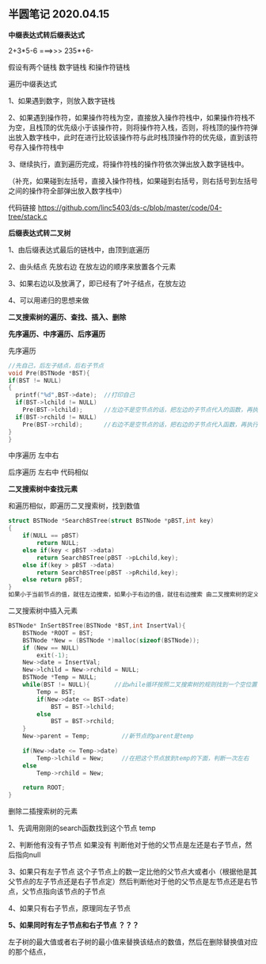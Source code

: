 ## 半圆笔记 2020.04.15

**中缀表达式转后缀表达式**

2+3*5-6  ===>>> 235\*+6-

假设有两个链栈 数字链栈 和操作符链栈

遍历中缀表达式

1、如果遇到数字，则放入数字链栈

2、如果遇到操作符，如果操作符栈为空，直接放入操作符栈中，如果操作符栈不为空，且栈顶的优先级小于该操作符，则将操作符入栈，否则，将栈顶的操作符弹出放入数字栈中，此时在进行比较该操作符与此时栈顶操作符的优先级，直到该符号存入操作符栈中

3、继续执行，直到遍历完成，将操作符栈的操作符依次弹出放入数字链栈中。

（补充，如果碰到左括号，直接入操作符栈，如果碰到右括号，则右括号到左括号之间的操作符全部弹出放入数字栈中）

代码链接 https://github.com/linc5403/ds-c/blob/master/code/04-tree/stack.c

**后缀表达式转二叉树**

1、由后缀表达式最后的链栈中，由顶到底遍历

2、由头结点 先放右边 在放左边的顺序来放置各个元素

3、如果右边以及放满了，即已经有了叶子结点，在放左边

4、可以用递归的思想来做

**二叉搜索树的遍历、查找、插入、删除**

**先序遍历、中序遍历、后序遍历**

先序遍历

```c
//先自己，后左子结点，后右子节点
void Pre(BSTNode *BST){
if(BST != NULL)
{
  printf("%d",BST->date);  //打印自己
  if(BST->lchild != NULL)  
    Pre(BST->lchild);      //左边不是空节点的话，把左边的子节点代入的函数，再执行
  if(BST->rchild != NULL) 
    Pre(BST->rchild);      //右边不是空节点的话，把右边的子节点代入函数，再执行
}
}
```

中序遍历 左中右

后序遍历 左右中  代码相似



**二叉搜索树中查找元素**

和遍历相似，即遍历二叉搜索树，找到数值

```c
struct BSTNode *SearchBSTree(struct BSTNode *pBST,int key)
{
    if(NULL == pBST)
        return NULL;
    else if(key < pBST ->data)
        return SearchBSTree(pBST ->pLchild,key);
    else if(key > pBST ->data)
        return SearchBSTree(pBST ->pRchild,key);
    else return pBST;
}
如果小于当前节点的值，就往左边搜索，如果小于右边的值，就往右边搜索 由二叉搜索树的定义可知，最小值一定是最左边的叶子结点，最大值一定是最右边的叶子结点
```



二叉搜索树中插入元素

```c
BSTNode* InSertBSTree(BSTNode *BST,int InsertVal){
    BSTNode *ROOT = BST;
    BSTNode *New = (BSTNode *)malloc(sizeof(BSTNode));
    if (New == NULL)
        exit(-1);
    New->date = InsertVal;
    New->lchild = New->rchild = NULL;
    BSTNode *Temp = NULL;
    while(BST != NULL){       //此while循环按照二叉搜索树的规则找到一个空位置的上一个结点temp
        Temp = BST;
        if(New->date <= BST->date)
            BST = BST->lchild;
        else
            BST = BST->rchild;
    }
    New->parent = Temp;         //新节点的parent是temp
    
    if(New->date <= Temp->date)
        Temp->lchild = New;     //在把这个节点放到temp的下面，判断一次左右
    else
        Temp->rchild = New;
    
    return ROOT;
}
```



删除二插搜索树的元素

1、先调用刚刚的search函数找到这个节点 temp

2、判断他有没有子节点 如果没有 判断他对于他的父节点是左还是右子节点，然后指向null

3、如果只有左子节点 这个子节点上的数一定比他的父节点大或者小（根据他是其父节点的左子节点还是右子节点定）然后判断他对于他的父节点是左节点还是右节点，父节点指向该节点的子节点

4、如果只有右子节点，原理同左子节点

**5、如果同时有左子节点和右子节点  ？？？**

左子树的最大值或者右子树的最小值来替换该结点的数值，然后在删除替换值对应的那个结点，